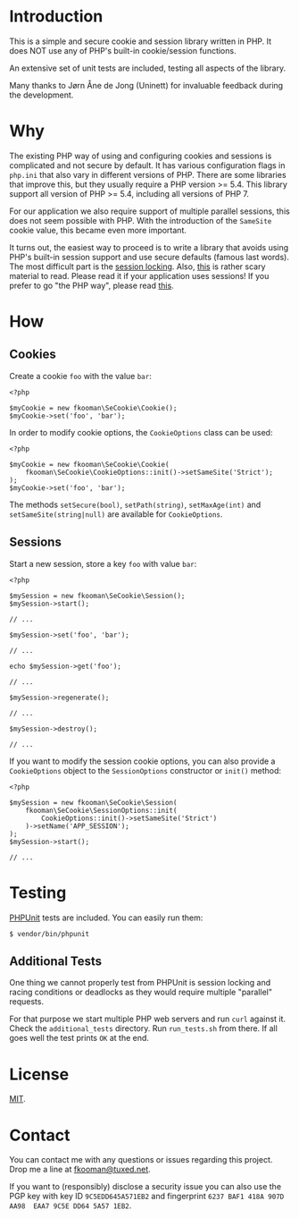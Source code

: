 # Introduction

This is a simple and secure cookie and session library written in PHP. It does 
NOT use any of PHP's built-in cookie/session functions.

An extensive set of unit tests are included, testing all aspects of the 
library.

Many thanks to Jørn Åne de Jong (Uninett) for invaluable feedback during the
development.

# Why

The existing PHP way of using and configuring cookies and sessions is 
complicated and not secure by default. It has various configuration flags in 
`php.ini` that also vary in different versions of PHP. There are some 
libraries that improve this, but they usually require a PHP version >= 5.4. 
This library support all version of PHP >= 5.4, including all versions of 
PHP 7.

For our application we also require support of multiple parallel sessions, this
does not seem possible with PHP. With the introduction of the `SameSite` cookie 
value, this became even more important.

It turns out, the easiest way to proceed is to write a library that avoids
using PHP's built-in session support and use secure defaults (famous last 
words). The most difficult part is the 
[session locking](https://ma.ttias.be/php-session-locking-prevent-sessions-blocking-in-requests/). 
Also, [this](https://www.php.net/manual/en/features.session.security.management.php) 
is rather scary material to read. Please read it if your application uses 
sessions! If you prefer to go "the PHP way", please read 
[this](https://paragonie.com/blog/2015/04/fast-track-safe-and-secure-php-sessions).

# How

## Cookies

Create a cookie `foo` with the value `bar`:

    <?php

    $myCookie = new fkooman\SeCookie\Cookie();
    $myCookie->set('foo', 'bar');

In order to modify cookie options, the `CookieOptions` class can be used:

    <?php

    $myCookie = new fkooman\SeCookie\Cookie(
        fkooman\SeCookie\CookieOptions::init()->setSameSite('Strict');
    );
    $myCookie->set('foo', 'bar');

The methods `setSecure(bool)`, `setPath(string)`, `setMaxAge(int)` and 
`setSameSite(string|null)` are available for `CookieOptions`.

## Sessions

Start a new session, store a key `foo` with value `bar`:

    <?php

    $mySession = new fkooman\SeCookie\Session();
    $mySession->start();

    // ... 

    $mySession->set('foo', 'bar');

    // ...

    echo $mySession->get('foo');

    // ...

    $mySession->regenerate();

    // ...

    $mySession->destroy();

    // ...

If you want to modify the session cookie options, you can also provide a 
`CookieOptions` object to the `SessionOptions` constructor or `init()` method:

    <?php

    $mySession = new fkooman\SeCookie\Session(
        fkooman\SeCookie\SessionOptions::init(
			CookieOptions::init()->setSameSite('Strict')
		)->setName('APP_SESSION');
    );
    $mySession->start();

    // ...

# Testing

[PHPUnit](https://phpunit.de/) tests are included. You can easily run them:

    $ vendor/bin/phpunit

## Additional Tests

One thing we cannot properly test from PHPUnit is session locking and racing 
conditions or deadlocks as they would require multiple "parallel" requests.

For that purpose we start multiple PHP web servers and run `curl` against it. 
Check the `additional_tests` directory. Run `run_tests.sh` from there. If all 
goes well the test prints `OK` at the end.

# License

[MIT](LICENSE).

# Contact

You can contact me with any questions or issues regarding this project. Drop
me a line at [fkooman@tuxed.net](mailto:fkooman@tuxed.net).

If you want to (responsibly) disclose a security issue you can also use the
PGP key with key ID `9C5EDD645A571EB2` and fingerprint
`6237 BAF1 418A 907D AA98  EAA7 9C5E DD64 5A57 1EB2`.
